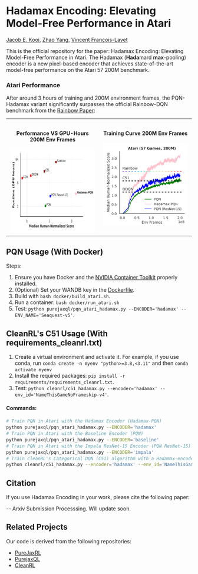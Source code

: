 # Hadamax Encoding: Elevating Model-Free Performance in Atari

[Jacob E. Kooi](https://scholar.google.com/citations?user=GMcfK1MAAAAJ&hl=en), [Zhao Yang](https://yangzhao-666.github.io), [Vincent François-Lavet](http://vincent.francois-l.be)

This is the official repository for the paper: Hadamax Encoding: Elevating Model-Free Performance in Atari. The Hadamax (**Hada**mard **max**-pooling) encoder is a new pixel-based encoder that achieves state-of-the-art model-free performance on the Atari 57 200M benchmark.
### Atari Performance

After around 3 hours of training and 200M environment frames, the PQN-Hadamax variant significantly surpasses the official Rainbow-DQN benchmark from the [Rainbow Paper](https://arxiv.org/abs/1710.02298):

<table style="width: 100%; text-align: center; border-collapse: collapse;">
  <tr>
    <td style="width: 33.33%; vertical-align: top; padding: 10px;">
      <h4>Performance VS GPU-Hours 200M Env Frames</h4>
      <img src="performance.png" alt="Atari-57_performance_vs_cost" width="400" height="225" style="max-width: 100%; display: block; margin: 0 auto;"/>
    </td>
    <td style="width: 33.33%; vertical-align: top; padding: 10px;">
      <h4>Training Curve 200M Env Frames</h4>
      <img src="Training_curve.png" alt="Atari-57_curves" width="240" style="max-width: 100%; display: block; margin: 0 auto;"/>
    </td>
  </tr>
</table>



## PQN Usage  (With Docker)

Steps:

1. Ensure you have Docker and the [NVIDIA Container Toolkit](https://docs.nvidia.com/datacenter/cloud-native/container-toolkit/latest/install-guide.html) properly installed.
2. (Optional) Set your WANDB key in the [Dockerfile](docker/Dockerfile).
3. Build with `bash docker/build_atari.sh`.
4. Run a container: `bash docker/run_atari.sh`
5. Test: `python purejaxql/pqn_atari_hadamax.py --ENCODER='hadamax' --ENV_NAME='Seaquest-v5'`.

## CleanRL's C51 Usage  (With requirements_cleanrl.txt)

1. Create a virtual environment and activate it. For example, if you use conda, run `conda create -n myenv "python>=3.8,<3.11"` and then `conda activate myenv`
2. Install the required packages: `pip install -r requirements/requirements_cleanrl.txt`.
3. Test: `python cleanrl/c51_hadamax.py --encoder='hadamax' --env_id='NameThisGameNoFrameskip-v4'`.

#### Commands:

```bash
# Train PQN in Atari with the Hadamax Encoder (Hadamax-PQN)
python purejaxql/pqn_atari_hadamax.py --ENCODER='hadamax'
# Train PQN in Atari with the Baseline Encoder (PQN)
python purejaxql/pqn_atari_hadamax.py --ENCODER='baseline'
# Train PQN in Atari with the Impala ResNet-15 Encoder (PQN ResNet-15)
python purejaxql/pqn_atari_hadamax.py --ENCODER='impala'
# Train cleanRL's Categorical DQN (C51) algorithm with a Hadamax-encoder
python cleanrl/c51_hadamax.py --encoder='hadamax' --env_id='NameThisGameNoFrameskip-v4'
```

## Citation

If you use Hadamax Encoding in your work, please cite the following paper:

-- Arxiv Submission Processsing. Will update soon.

[//]: # (```)

[//]: # (@misc{kooi2025hadamax,)

[//]: # (      title={Hadamax Encoding: Elevating Model-Free Performance in Atari}, )

[//]: # (      author={Jacob E. Kooi and Zhao Yang and Vincent François-Lavet},)

[//]: # (      year={2025},)

[//]: # (      eprint={-----},)

[//]: # (      archivePrefix={arXiv},)

[//]: # (      primaryClass={cs.LG},)

[//]: # (      url={------}, )

[//]: # (})

[//]: # (```)

## Related Projects

Our code is derived from the following repositories:

- [PureJaxRL](https://github.com/luchris429/purejaxrl)
- [PurejaxQL](https://github.com/mttga/purejaxql)
- [CleanRL](https://github.com/vwxyzjn/cleanrl)
